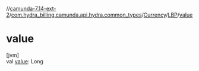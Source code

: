 //[camunda-7.14-ext-2](../../../../index.md)/[com.hydra_billing.camunda.api.hydra.common_types](../../index.md)/[Currency](../index.md)/[LBP](index.md)/[value](value.md)

# value

[jvm]\
val [value](value.md): Long
